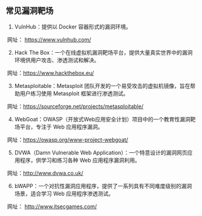 ## 常见漏洞靶场

1. VulnHub：提供以 Docker 容器形式的漏洞环境。

​		网址： https://www.vulnhub.com/



2. Hack The Box：一个在线虚拟机漏洞靶场平台，提供大量真实世界中的漏洞环境供用户攻击、渗透测试和解决。

​		网址：https://www.hackthebox.eu/



3. Metasploitable：Metasploit 团队开发的一个易受攻击的虚拟机镜像，旨在帮助用户练习使用 Metasploit 框架进行渗透测试。

​		网址：https://sourceforge.net/projects/metasploitable/



4. WebGoat：OWASP（开放式Web应用安全计划）项目中的一个教育性漏洞靶场平台，专注于 Web 应用程序漏洞。

​		网址：https://owasp.org/www-project-webgoat/



5. DVWA（Damn Vulnerable Web Application）：一个特意设计的漏洞网页应用程序，供学习和练习各种 Web 应用程序漏洞利用。

​		网址：http://www.dvwa.co.uk/



6. bWAPP：一个对抗性漏洞应用程序，提供了一系列具有不同难度级别的漏洞场景，适合学习 Web 应用程序渗透测试。

​		网址： http://www.itsecgames.com/



